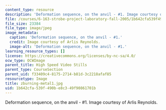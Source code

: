 ```yaml
---
content_type: resource
description: 'Deformation sequence, on the anvil - #1. Image courtesy of Arlis Reynolds.'
file: /courses/6-163-strobe-project-laboratory-fall-2005/1b642cfa539f490be8c349f90861701b_zburning-metal1.jpg
file_size: 23384
file_type: image/jpeg
image_metadata:
  caption: 'Deformation sequence, on the anvil - #1.'
  credit: Image courtesy of Arlis Reynolds.
  image-alt: 'Deformation sequence, on the anvil - #1.'
learning_resource_types: []
license: https://creativecommons.org/licenses/by-nc-sa/4.0/
ocw_type: OCWImage
parent_title: High Speed Video Stills
parent_type: CourseSection
parent_uid: f33409c4-8175-2714-b81d-3c2218afaf85
resourcetype: Image
title: zburning-metal1.jpg
uid: 1b642cfa-539f-490b-e8c3-49f90861701b
---
```

Deformation sequence, on the anvil - #1. Image courtesy of Arlis Reynolds.